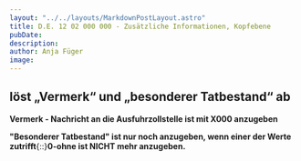```yaml
---
layout: "../../layouts/MarkdownPostLayout.astro"
title: D.E. 12 02 000 000 - Zusätzliche Informationen, Kopfebene
pubDate: 
description: 
author: Anja Füger
image: 
---
```


## löst „Vermerk“ und „besonderer Tatbestand“ ab

**Vermerk - Nachricht an die Ausfuhrzollstelle ist mit X000 anzugeben**

**\"Besonderer Tatbestand\" ist nur noch anzugeben, wenn einer der Werte zutrifft**{::}**0-ohne ist NICHT mehr anzugeben.**
